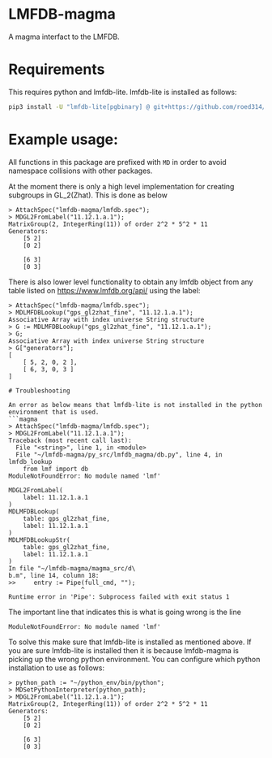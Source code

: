 # LMFDB-magma
A magma interfact to the LMFDB.

# Requirements

This requires python and lmfdb-lite. lmfdb-lite is installed as follows:
```bash
pip3 install -U "lmfdb-lite[pgbinary] @ git+https://github.com/roed314/lmfdb-lite.git"
```

# Example usage:

All functions in this package are prefixed with `MD` in order to avoid namespace collisions with other packages.

At the moment there is only a high level implementation for creating subgroups
in GL_2(Zhat). This is done as below

```magma
> AttachSpec("lmfdb-magma/lmfdb.spec");
> MDGL2FromLabel("11.12.1.a.1");
MatrixGroup(2, IntegerRing(11)) of order 2^2 * 5^2 * 11
Generators:
    [5 2]
    [0 2]

    [6 3]
    [0 3]
```

There is also lower level functionality to obtain any lmfdb object from any table listed on https://www.lmfdb.org/api/ using the label:
```magma
> AttachSpec("lmfdb-magma/lmfdb.spec");
> MDLMFDBLookup("gps_gl2zhat_fine", "11.12.1.a.1");
Associative Array with index universe String structure
> G := MDLMFDBLookup("gps_gl2zhat_fine", "11.12.1.a.1");
> G;
Associative Array with index universe String structure
> G["generators"];
[
    [ 5, 2, 0, 2 ],
    [ 6, 3, 0, 3 ]
]

# Troubleshooting

An error as below means that lmfdb-lite is not installed in the python
environment that is used. 
```magma
> AttachSpec("lmfdb-magma/lmfdb.spec");
> MDGL2FromLabel("11.12.1.a.1");
Traceback (most recent call last):
  File "<string>", line 1, in <module>
  File "~/lmfdb-magma/py_src/lmfdb_magma/db.py", line 4, in lmfdb_lookup
    from lmf import db
ModuleNotFoundError: No module named 'lmf'

MDGL2FromLabel(
    label: 11.12.1.a.1
)
MDLMFDBLookup(
    table: gps_gl2zhat_fine,
    label: 11.12.1.a.1
)
MDLMFDBLookupStr(
    table: gps_gl2zhat_fine,
    label: 11.12.1.a.1
)
In file "~/lmfdb-magma/magma_src/d\
b.m", line 14, column 18:
>>     entry := Pipe(full_cmd, "");
                    ^
Runtime error in 'Pipe': Subprocess failed with exit status 1
```

The important line that indicates this is what is going wrong is the line
```
ModuleNotFoundError: No module named 'lmf'
```

To solve this make sure that lmfdb-lite is installed as mentioned above. If you are sure lmfdb-lite is installed then it is because lmfdb-magma is picking up the wrong python environment. You can configure which python installation to use as follows:

```magma
> python_path := "~/python_env/bin/python";
> MDSetPythonInterpreter(python_path);
> MDGL2FromLabel("11.12.1.a.1");                                               
MatrixGroup(2, IntegerRing(11)) of order 2^2 * 5^2 * 11
Generators:
    [5 2]
    [0 2]

    [6 3]
    [0 3]
```
